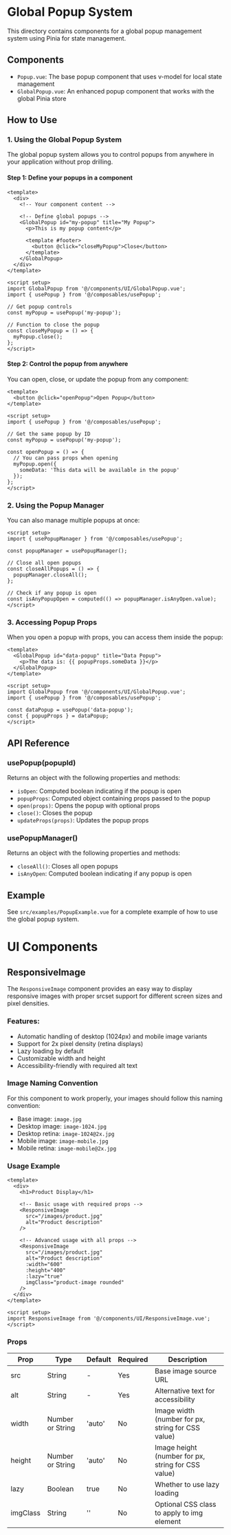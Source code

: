 # Global Popup System

This directory contains components for a global popup management system using Pinia for state management.

## Components

- `Popup.vue`: The base popup component that uses v-model for local state management
- `GlobalPopup.vue`: An enhanced popup component that works with the global Pinia store

## How to Use

### 1. Using the Global Popup System

The global popup system allows you to control popups from anywhere in your application without prop drilling.

#### Step 1: Define your popups in a component

```vue
<template>
  <div>
    <!-- Your component content -->
    
    <!-- Define global popups -->
    <GlobalPopup id="my-popup" title="My Popup">
      <p>This is my popup content</p>
      
      <template #footer>
        <button @click="closeMyPopup">Close</button>
      </template>
    </GlobalPopup>
  </div>
</template>

<script setup>
import GlobalPopup from '@/components/UI/GlobalPopup.vue';
import { usePopup } from '@/composables/usePopup';

// Get popup controls
const myPopup = usePopup('my-popup');

// Function to close the popup
const closeMyPopup = () => {
  myPopup.close();
};
</script>
```

#### Step 2: Control the popup from anywhere

You can open, close, or update the popup from any component:

```vue
<template>
  <button @click="openPopup">Open Popup</button>
</template>

<script setup>
import { usePopup } from '@/composables/usePopup';

// Get the same popup by ID
const myPopup = usePopup('my-popup');

const openPopup = () => {
  // You can pass props when opening
  myPopup.open({
    someData: 'This data will be available in the popup'
  });
};
</script>
```

### 2. Using the Popup Manager

You can also manage multiple popups at once:

```vue
<script setup>
import { usePopupManager } from '@/composables/usePopup';

const popupManager = usePopupManager();

// Close all open popups
const closeAllPopups = () => {
  popupManager.closeAll();
};

// Check if any popup is open
const isAnyPopupOpen = computed(() => popupManager.isAnyOpen.value);
</script>
```

### 3. Accessing Popup Props

When you open a popup with props, you can access them inside the popup:

```vue
<template>
  <GlobalPopup id="data-popup" title="Data Popup">
    <p>The data is: {{ popupProps.someData }}</p>
  </GlobalPopup>
</template>

<script setup>
import GlobalPopup from '@/components/UI/GlobalPopup.vue';
import { usePopup } from '@/composables/usePopup';

const dataPopup = usePopup('data-popup');
const { popupProps } = dataPopup;
</script>
```

## API Reference

### usePopup(popupId)

Returns an object with the following properties and methods:

- `isOpen`: Computed boolean indicating if the popup is open
- `popupProps`: Computed object containing props passed to the popup
- `open(props)`: Opens the popup with optional props
- `close()`: Closes the popup
- `updateProps(props)`: Updates the popup props

### usePopupManager()

Returns an object with the following properties and methods:

- `closeAll()`: Closes all open popups
- `isAnyOpen`: Computed boolean indicating if any popup is open

## Example

See `src/examples/PopupExample.vue` for a complete example of how to use the global popup system.

# UI Components

## ResponsiveImage

The `ResponsiveImage` component provides an easy way to display responsive images with proper srcset support for different screen sizes and pixel densities.

### Features:
- Automatic handling of desktop (1024px) and mobile image variants
- Support for 2x pixel density (retina displays)
- Lazy loading by default
- Customizable width and height
- Accessibility-friendly with required alt text

### Image Naming Convention

For this component to work properly, your images should follow this naming convention:

- Base image: `image.jpg`
- Desktop image: `image-1024.jpg`
- Desktop retina: `image-1024@2x.jpg`
- Mobile image: `image-mobile.jpg`
- Mobile retina: `image-mobile@2x.jpg`

### Usage Example

```vue
<template>
  <div>
    <h1>Product Display</h1>
    
    <!-- Basic usage with required props -->
    <ResponsiveImage 
      src="/images/product.jpg"
      alt="Product description"
    />
    
    <!-- Advanced usage with all props -->
    <ResponsiveImage 
      src="/images/product.jpg"
      alt="Product description"
      :width="600"
      :height="400"
      :lazy="true"
      imgClass="product-image rounded"
    />
  </div>
</template>

<script setup>
import ResponsiveImage from '@/components/UI/ResponsiveImage.vue';
</script>
```

### Props

| Prop      | Type             | Default | Required | Description                                       |
|-----------|------------------|---------|----------|---------------------------------------------------|
| src       | String           | -       | Yes      | Base image source URL                             |
| alt       | String           | -       | Yes      | Alternative text for accessibility                |
| width     | Number or String | 'auto'  | No       | Image width (number for px, string for CSS value) |
| height    | Number or String | 'auto'  | No       | Image height (number for px, string for CSS value)|
| lazy      | Boolean          | true    | No       | Whether to use lazy loading                       |
| imgClass  | String           | ''      | No       | Optional CSS class to apply to img element        | 